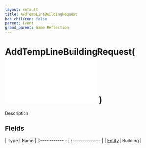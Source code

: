 ```yaml
---
layout: default
title: AddTempLineBuildingRequest
has_children: false
parent: Event
grand_parent: Game Reflection
---
```

# AddTempLineBuildingRequest( ![ EntityEventBase ](game-reflection/events/entity_event_base.md) )
Description 

## Fields
| Type | Name |
|:------------ - | : -------------- |
| [Entity](game-reflection/classes/entity.md) | Building |

